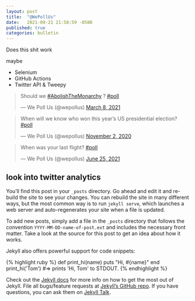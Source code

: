 ```yaml
---
layout: post
title:  "@WePollUs"
date:   2021-09-21 21:58:59 -0500
published: true
categories: bulletin
---
```

Does this shit work

maybe
* Selenium
* GitHub Actions
* Twitter API & Tweepy


<blockquote class="twitter-tweet"><p lang="en" dir="ltr">Should we <a href="https://twitter.com/hashtag/AbolishTheMonarchy?src=hash&amp;ref_src=twsrc%5Etfw">#AbolishTheMonarchy</a> ? <a href="https://twitter.com/hashtag/poll?src=hash&amp;ref_src=twsrc%5Etfw">#poll</a></p>&mdash; We Poll Us (@wepollus) <a href="https://twitter.com/wepollus/status/1368976773644435457?ref_src=twsrc%5Etfw">March 8, 2021</a></blockquote>

<blockquote class="twitter-tweet center-text" data-lang="en" data-theme="light"><p lang="en" dir="ltr">When will we know who won this year’s US presidential election? <a href="https://twitter.com/hashtag/poll?src=hash&amp;ref_src=twsrc%5Etfw">#poll</a></p>&mdash; We Poll Us (@wepollus) <a href="https://twitter.com/wepollus/status/1323317526185607169?ref_src=twsrc%5Etfw">November 2, 2020</a></blockquote>

<blockquote class="twitter-tweet"><p lang="en" dir="ltr">When was your last flight? <a href="https://twitter.com/hashtag/poll?src=hash&amp;ref_src=twsrc%5Etfw">#poll</a></p>&mdash; We Poll Us (@wepollus) <a href="https://twitter.com/wepollus/status/1408456924379725831?ref_src=twsrc%5Etfw">June 25, 2021</a></blockquote>
<script async src="https://platform.twitter.com/widgets.js" charset="utf-8"></script>

## look into twitter analytics

You’ll find this post in your `_posts` directory. Go ahead and edit it and re-build the site to see your changes. You can rebuild the site in many different ways, but the most common way is to run `jekyll serve`, which launches a web server and auto-regenerates your site when a file is updated.

To add new posts, simply add a file in the `_posts` directory that follows the convention `YYYY-MM-DD-name-of-post.ext` and includes the necessary front matter. Take a look at the source for this post to get an idea about how it works.

Jekyll also offers powerful support for code snippets:

{% highlight ruby %}
def print_hi(name)
  puts "Hi, #{name}"
end
print_hi('Tom')
#=> prints 'Hi, Tom' to STDOUT.
{% endhighlight %}

Check out the [Jekyll docs][jekyll-docs] for more info on how to get the most out of Jekyll. File all bugs/feature requests at [Jekyll’s GitHub repo][jekyll-gh]. If you have questions, you can ask them on [Jekyll Talk][jekyll-talk].

[jekyll-docs]: https://jekyllrb.com/docs/home
[jekyll-gh]:   https://github.com/jekyll/jekyll
[jekyll-talk]: https://talk.jekyllrb.com/
